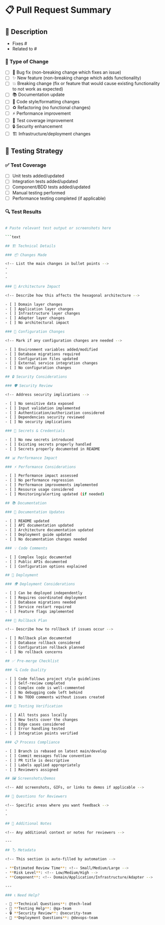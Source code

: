 # 📋 Pull Request Summary

<!-- Provide a clear and concise description of what this PR does -->

## 🎯 Description

<!-- Link to related issues using "Fixes #123" or "Related to #123" -->

- Fixes #
- Related to #

### 🚀 Type of Change

<!-- Mark the type of change with an [x] -->

- [ ] 🐛 Bug fix (non-breaking change which fixes an issue)
- [ ] ✨ New feature (non-breaking change which adds functionality)
- [ ] 💥 Breaking change (fix or feature that would cause existing functionality to not work as expected)
- [ ] 📚 Documentation update
- [ ] 🎨 Code style/formatting changes
- [ ] ♻️ Refactoring (no functional changes)
- [ ] ⚡ Performance improvement
- [ ] 🧪 Test coverage improvement
- [ ] 🔒 Security enhancement
- [ ] 🏗️ Infrastructure/deployment changes

## 🧪 Testing Strategy

### ✅ Test Coverage

<!-- Describe the testing approach for this change -->

- [ ] Unit tests added/updated
- [ ] Integration tests added/updated
- [ ] Component/BDD tests added/updated
- [ ] Manual testing performed
- [ ] Performance testing completed (if applicable)

### 🔍 Test Results

<!-- Provide evidence of testing -->

```bash

# Paste relevant test output or screenshots here

```text

## 🏗️ Technical Details

### 📦 Changes Made

<!-- List the main changes in bullet points -->
-
-
-

### 🎯 Architecture Impact

<!-- Describe how this affects the hexagonal architecture -->

- [ ] Domain layer changes
- [ ] Application layer changes
- [ ] Infrastructure layer changes
- [ ] Adapter layer changes
- [ ] No architectural impact

### 🔧 Configuration Changes

<!-- Mark if any configuration changes are needed -->

- [ ] Environment variables added/modified
- [ ] Database migrations required
- [ ] Configuration files updated
- [ ] External service integration changes
- [ ] No configuration changes

## 🔒 Security Considerations

### 🛡️ Security Review

<!-- Address security implications -->

- [ ] No sensitive data exposed
- [ ] Input validation implemented
- [ ] Authentication/authorization considered
- [ ] Dependencies security reviewed
- [ ] No security implications

### 🔐 Secrets & Credentials

- [ ] No new secrets introduced
- [ ] Existing secrets properly handled
- [ ] Secrets properly documented in README

## 📊 Performance Impact

### ⚡ Performance Considerations

- [ ] Performance impact assessed
- [ ] No performance regression
- [ ] Performance improvements implemented
- [ ] Resource usage considered
- [ ] Monitoring/alerting updated (if needed)

## 📚 Documentation

### 📖 Documentation Updates

- [ ] README updated
- [ ] API documentation updated
- [ ] Architecture documentation updated
- [ ] Deployment guide updated
- [ ] No documentation changes needed

### 💡 Code Comments

- [ ] Complex logic documented
- [ ] Public APIs documented
- [ ] Configuration options explained

## 🚀 Deployment

### 🌍 Deployment Considerations

- [ ] Can be deployed independently
- [ ] Requires coordinated deployment
- [ ] Database migrations needed
- [ ] Service restart required
- [ ] Feature flags implemented

### 🔄 Rollback Plan

<!-- Describe how to rollback if issues occur -->

- [ ] Rollback plan documented
- [ ] Database rollback considered
- [ ] Configuration rollback planned
- [ ] No rollback concerns

## ✅ Pre-merge Checklist

### 🔍 Code Quality

- [ ] Code follows project style guidelines
- [ ] Self-review completed
- [ ] Complex code is well-commented
- [ ] No debugging code left behind
- [ ] No TODO comments without issues created

### 🧪 Testing Verification

- [ ] All tests pass locally
- [ ] New tests cover the changes
- [ ] Edge cases considered
- [ ] Error handling tested
- [ ] Integration points verified

### 📋 Process Compliance

- [ ] Branch is rebased on latest main/develop
- [ ] Commit messages follow convention
- [ ] PR title is descriptive
- [ ] Labels applied appropriately
- [ ] Reviewers assigned

## 🖼️ Screenshots/Demos

<!-- Add screenshots, GIFs, or links to demos if applicable -->

## 🤔 Questions for Reviewers

<!-- Specific areas where you want feedback -->
-
-

## 📝 Additional Notes

<!-- Any additional context or notes for reviewers -->

---

## 🏷️ Metadata

<!-- This section is auto-filled by automation -->

- **Estimated Review Time**: <!-- Small/Medium/Large -->
- **Risk Level**: <!-- Low/Medium/High -->
- **Component**: <!-- Domain/Application/Infrastructure/Adapter -->

---

### 📞 Need Help?

- 🔧 **Technical Questions**: @tech-lead
- 🧪 **Testing Help**: @qa-team
- 🔒 **Security Review**: @security-team
- 🚀 **Deployment Questions**: @devops-team
